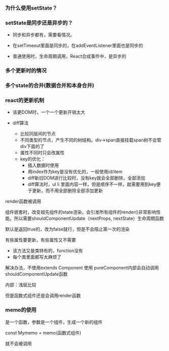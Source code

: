 ### 为什么使用setState？

### setState是同步还是异步的？

- 同步和异步都有，需要看情况。

- 在setTimeout里面是同步的，在addEventListener里面也是同步的

- 普通使用时，生命周期调用，React合成事件中，是异步的

### 多个更新时的情况

### 多个state的合并(数据合并和本身合并)

### react的更新机制
- 该更DOM时，一个一个更新开销太大

- diff算法

  - 比较同层间的节点
  - 不同类型的节点，产生不同的树结构。div->span直接挂载span树不会管div下面的了
  - 属性不同时只会改属性
  - key的优化：
    - 插入数据时使用
    - 用index作为key是没有优化的，一般使用id/item
    - diff新旧DOM进行比较时，没有key就会全部删除，全部添加
    - diff算法时，ul li 里面内容一样，但是顺序不一样，就需要用到key便于更新，而不用全部删除全部添加更新

render函数被调用

组件嵌套时，改变祖先组件的state渲染，会引发所有组件的render()非常影响性能。所以需要shouldComponentUpdate（nextProps, nextState）生命周期函数

默认是返回true的，改为false就行，但是不会阻止第一次的渲染

有些属性要更新，有些属性又不需要

- 该方法又是类特有的，function没有
- 每个类里面都写太麻烦了

解决办法，不使用extends Component 使用 pureComponent内部会自动调用shouldComponentUpdate函数

内部：浅层比较

但是函数式组件还是会调用render函数



### memo的使用

是一个函数，参数是一个组件，生成一个新的组件

const Mymemo = memo(函数式组件)

就不会被调用 
